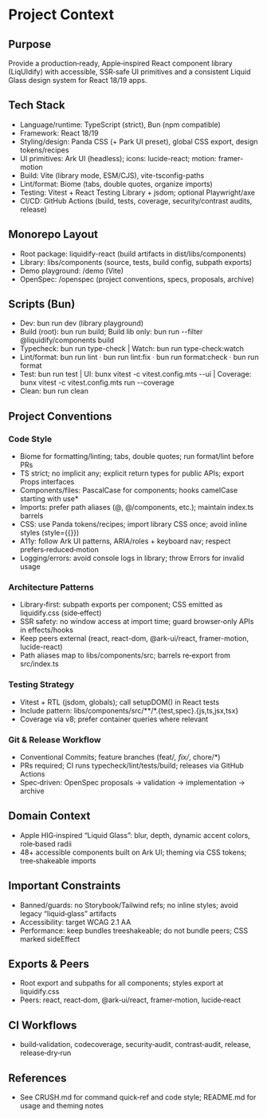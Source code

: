 # Project Context

## Purpose
Provide a production‑ready, Apple‑inspired React component library (LiqUIdify) with accessible, SSR‑safe UI primitives and a consistent Liquid Glass design system for React 18/19 apps.

## Tech Stack
- Language/runtime: TypeScript (strict), Bun (npm compatible)
- Framework: React 18/19
- Styling/design: Panda CSS (+ Park UI preset), global CSS export, design tokens/recipes
- UI primitives: Ark UI (headless); icons: lucide-react; motion: framer-motion
- Build: Vite (library mode, ESM/CJS), vite-tsconfig-paths
- Lint/format: Biome (tabs, double quotes, organize imports)
- Testing: Vitest + React Testing Library + jsdom; optional Playwright/axe
- CI/CD: GitHub Actions (build, tests, coverage, security/contrast audits, release)

## Monorepo Layout
- Root package: liquidify-react (build artifacts in dist/libs/components)
- Library: libs/components (source, tests, build config, subpath exports)
- Demo playground: /demo (Vite)
- OpenSpec: /openspec (project conventions, specs, proposals, archive)

## Scripts (Bun)
- Dev: bun run dev (library playground)
- Build (root): bun run build; Build lib only: bun run --filter @liquidify/components build
- Typecheck: bun run type-check | Watch: bun run type-check:watch
- Lint/format: bun run lint · bun run lint:fix · bun run format:check · bun run format
- Test: bun run test | UI: bunx vitest -c vitest.config.mts --ui | Coverage: bunx vitest -c vitest.config.mts run --coverage
- Clean: bun run clean

## Project Conventions

### Code Style
- Biome for formatting/linting; tabs, double quotes; run format/lint before PRs
- TS strict; no implicit any; explicit return types for public APIs; export Props interfaces
- Components/files: PascalCase for components; hooks camelCase starting with use*
- Imports: prefer path aliases (@, @/components, etc.); maintain index.ts barrels
- CSS: use Panda tokens/recipes; import library CSS once; avoid inline styles (style={{}})
- A11y: follow Ark UI patterns, ARIA/roles + keyboard nav; respect prefers‑reduced‑motion
- Logging/errors: avoid console logs in library; throw Errors for invalid usage

### Architecture Patterns
- Library‑first: subpath exports per component; CSS emitted as liquidify.css (side‑effect)
- SSR safety: no window access at import time; guard browser‑only APIs in effects/hooks
- Keep peers external (react, react-dom, @ark-ui/react, framer-motion, lucide-react)
- Path aliases map to libs/components/src; barrels re‑export from src/index.ts

### Testing Strategy
- Vitest + RTL (jsdom, globals); call setupDOM() in React tests
- Include pattern: libs/components/src/**/*.{test,spec}.{js,ts,jsx,tsx}
- Coverage via v8; prefer container queries where relevant

### Git & Release Workflow
- Conventional Commits; feature branches (feat/*, fix/*, chore/*)
- PRs required; CI runs typecheck/lint/tests/build; releases via GitHub Actions
- Spec‑driven: OpenSpec proposals → validation → implementation → archive

## Domain Context
- Apple HIG‑inspired “Liquid Glass”: blur, depth, dynamic accent colors, role‑based radii
- 48+ accessible components built on Ark UI; theming via CSS tokens; tree‑shakeable imports

## Important Constraints
- Banned/guards: no Storybook/Tailwind refs; no inline styles; avoid legacy “liquid‑glass” artifacts
- Accessibility: target WCAG 2.1 AA
- Performance: keep bundles treeshakeable; do not bundle peers; CSS marked sideEffect

## Exports & Peers
- Root export and subpaths for all components; styles export at liquidify.css
- Peers: react, react‑dom, @ark‑ui/react, framer‑motion, lucide‑react

## CI Workflows
- build‑validation, codecoverage, security‑audit, contrast‑audit, release, release‑dry‑run

## References
- See CRUSH.md for command quick‑ref and code style; README.md for usage and theming notes